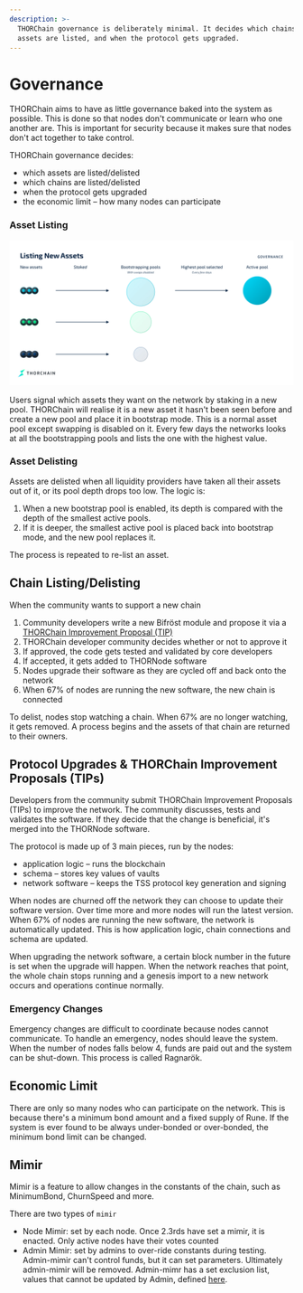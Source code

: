 ```yaml
---
description: >-
  THORChain governance is deliberately minimal. It decides which chains and
  assets are listed, and when the protocol gets upgraded.
---
```


# Governance

THORChain aims to have as little governance baked into the system as possible. This is done so that nodes don't communicate or learn who one another are. This is important for security because it makes sure that nodes don't act together to take control.

THORChain governance decides:

* which assets are listed/delisted
* which chains are listed/delisted
* when the protocol gets upgraded
* the economic limit – how many nodes can participate

### Asset Listing

![](../.gitbook/assets/listing-new-assets.jpg)

Users signal which assets they want on the network by staking in a new pool. THORChain will realise it is a new asset it hasn't been seen before and create a new pool and place it in bootstrap mode. This is a normal asset pool except swapping is disabled on it. Every few days the networks looks at all the bootstrapping pools and lists the one with the highest value.

### Asset Delisting

Assets are delisted when all liquidity providers have taken all their assets out of it, or its pool depth drops too low. The logic is:

1. When a new bootstrap pool is enabled, its depth is compared with the depth of the smallest active pools.
2. If it is deeper, the smallest active pool is placed back into bootstrap mode, and the new pool replaces it.

The process is repeated to re-list an asset.

## Chain Listing/Delisting

When the community wants to support a new chain

1. Community developers write a new Bifröst module and propose it via a [THORChain Improvement Proposal (TIP)](governance.md#protocol-upgrades-and-thorchain-improvement-proposals-tips)
2. THORChain developer community decides whether or not to approve it
3. If approved, the code gets tested and validated by core developers
4. If accepted, it gets added to THORNode software
5. Nodes upgrade their software as they are cycled off and back onto the network
6. When 67% of nodes are running the new software, the new chain is connected

To delist, nodes stop watching a chain. When 67% are no longer watching, it gets removed. A process begins and the assets of that chain are returned to their owners.

## Protocol Upgrades & THORChain Improvement Proposals (TIPs)

Developers from the community submit THORChain Improvement Proposals (TIPs) to improve the network. The community discusses, tests and validates the software. If they decide that the change is beneficial, it's merged into the THORNode software.

The protocol is made up of 3 main pieces, run by the nodes:

* application logic – runs the blockchain
* schema – stores key values of vaults
* network software – keeps the TSS protocol key generation and signing

When nodes are churned off the network they can choose to update their software version. Over time more and more nodes will run the latest version. When 67% of nodes are running the new software, the network is automatically updated. This is how application logic, chain connections and schema are updated.

When upgrading the network software, a certain block number in the future is set when the upgrade will happen. When the network reaches that point, the whole chain stops running and a genesis import to a new network occurs and operations continue normally.

### Emergency Changes

Emergency changes are difficult to coordinate because nodes cannot communicate. To handle an emergency, nodes should leave the system. When the number of nodes falls below 4, funds are paid out and the system can be shut-down. This process is called Ragnarök.

## Economic Limit

There are only so many nodes who can participate on the network. This is because there's a minimum bond amount and a fixed supply of Rune. If the system is ever found to be always under-bonded or over-bonded, the minimum bond limit can be changed.

## Mimir

Mimir is a feature to allow changes in the constants of the chain, such as MinimumBond, ChurnSpeed and more.&#x20;

There are two types of `mimir`

* Node Mimir: set by each node. Once 2.3rds have set a mimir, it is enacted. Only active nodes have their votes counted
* Admin Mimir: set by admins to over-ride constants during testing. Admin-mimir can't control funds, but it can set parameters. Ultimately admin-mimir will be removed. Admin-mimr has a set exclusion list, values that cannot be updated by Admin, defined [here](https://gitlab.com/thorchain/thornode/-/blame/develop/x/thorchain/mimir\_accesscontrols.go#L10).
